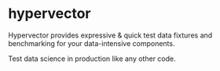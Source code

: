 # hypervector

Hypervector provides expressive & quick test data fixtures and benchmarking for your 
data-intensive components. 

Test data science in production like any other code.